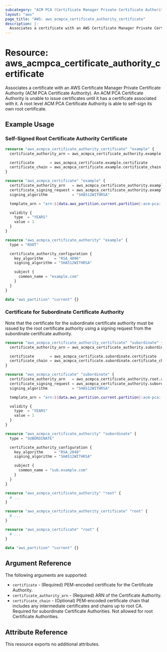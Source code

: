 ```yaml
---
subcategory: "ACM PCA (Certificate Manager Private Certificate Authority)"
layout: "aws"
page_title: "AWS: aws_acmpca_certificate_authority_certificate"
description: |-
  Associates a certificate with an AWS Certificate Manager Private Certificate Authority
---
```


# Resource: aws_acmpca_certificate_authority_certificate

Associates a certificate with an AWS Certificate Manager Private Certificate Authority (ACM PCA Certificate Authority). An ACM PCA Certificate Authority is unable to issue certificates until it has a certificate associated with it. A root level ACM PCA Certificate Authority is able to self-sign its own root certificate.

## Example Usage

### Self-Signed Root Certificate Authority Certificate

```terraform
resource "aws_acmpca_certificate_authority_certificate" "example" {
  certificate_authority_arn = aws_acmpca_certificate_authority.example.arn

  certificate       = aws_acmpca_certificate.example.certificate
  certificate_chain = aws_acmpca_certificate.example.certificate_chain
}

resource "aws_acmpca_certificate" "example" {
  certificate_authority_arn   = aws_acmpca_certificate_authority.example.arn
  certificate_signing_request = aws_acmpca_certificate_authority.example.certificate_signing_request
  signing_algorithm           = "SHA512WITHRSA"

  template_arn = "arn:${data.aws_partition.current.partition}:acm-pca:::template/RootCACertificate/V1"

  validity {
    type  = "YEARS"
    value = 1
  }
}

resource "aws_acmpca_certificate_authority" "example" {
  type = "ROOT"

  certificate_authority_configuration {
    key_algorithm     = "RSA_4096"
    signing_algorithm = "SHA512WITHRSA"

    subject {
      common_name = "example.com"
    }
  }
}

data "aws_partition" "current" {}
```

### Certificate for Subordinate Certificate Authority

Note that the certificate for the subordinate certificate authority must be issued by the root certificate authority using a signing request from the subordinate certificate authority.

```terraform
resource "aws_acmpca_certificate_authority_certificate" "subordinate" {
  certificate_authority_arn = aws_acmpca_certificate_authority.subordinate.arn

  certificate       = aws_acmpca_certificate.subordinate.certificate
  certificate_chain = aws_acmpca_certificate.subordinate.certificate_chain
}

resource "aws_acmpca_certificate" "subordinate" {
  certificate_authority_arn   = aws_acmpca_certificate_authority.root.arn
  certificate_signing_request = aws_acmpca_certificate_authority.subordinate.certificate_signing_request
  signing_algorithm           = "SHA512WITHRSA"

  template_arn = "arn:${data.aws_partition.current.partition}:acm-pca:::template/SubordinateCACertificate_PathLen0/V1"

  validity {
    type  = "YEARS"
    value = 1
  }
}

resource "aws_acmpca_certificate_authority" "subordinate" {
  type = "SUBORDINATE"

  certificate_authority_configuration {
    key_algorithm     = "RSA_2048"
    signing_algorithm = "SHA512WITHRSA"

    subject {
      common_name = "sub.example.com"
    }
  }
}

resource "aws_acmpca_certificate_authority" "root" {
  # ...
}

resource "aws_acmpca_certificate_authority_certificate" "root" {
  # ...
}

resource "aws_acmpca_certificate" "root" {
  # ...
}

data "aws_partition" "current" {}
```

## Argument Reference

The following arguments are supported:

* `certificate` - (Required) PEM-encoded certificate for the Certificate Authority.
* `certificate_authority_arn` - (Required) ARN of the Certificate Authority.
* `certificate_chain` - (Optional) PEM-encoded certificate chain that includes any intermediate certificates and chains up to root CA. Required for subordinate Certificate Authorities. Not allowed for root Certificate Authorities.

## Attribute Reference

This resource exports no additional attributes.
